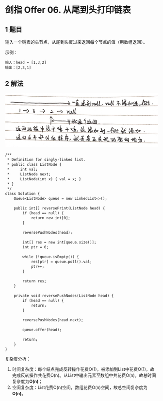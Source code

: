 # 剑指 Offer 06. 从尾到头打印链表

## 1 题目

输入一个链表的头节点，从尾到头反过来返回每个节点的值（用数组返回）。

示例：

```
输入：head = [1,3,2]
输出：[2,3,1]
```

## 2 解法

![从尾到头打印链表](images/从尾到头打印链表.jpg)

```
/**
 * Definition for singly-linked list.
 * public class ListNode {
 *     int val;
 *     ListNode next;
 *     ListNode(int x) { val = x; }
 * }
 */
class Solution {
    Queue<ListNode> queue = new LinkedList<>();

    public int[] reversePrint(ListNode head) {
        if (head == null) {
            return new int[0];
        }

        reversePushNodes(head);

        int[] res = new int[queue.size()];
        int ptr = 0;

        while (!queue.isEmpty()) {
            res[ptr] = queue.poll().val;
            ptr++;
        }

        return res;
    }

    private void reversePushNodes(ListNode head) {
        if (head == null) {
            return;
        }

        reversePushNodes(head.next);

        queue.offer(head);

        return;
    }
}
```

复杂度分析：

1. 时间复杂度：每个结点完成反转操作花费O(1)，被添加到List中花费O(1)，故完成反转操作共花费O(n)。从List中输出元素至数组中共花费O(n)。故总时间复杂度为**O(n)**；
2. 空间复杂度：List花费O(n)空间，数组花费O(n)空间，故总空间复杂度为**O(n)**。